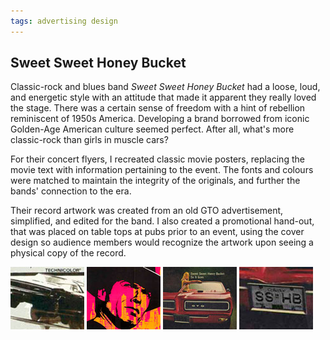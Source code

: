 ```yaml
---
tags: advertising design
---
```


<article>
<h1>Sweet Sweet Honey Bucket</h1>
<section>
<p>Classic-rock and blues band <em>Sweet Sweet Honey Bucket</em> had a loose, loud, and energetic style with an attitude that made it apparent they really loved the stage. There was a certain sense of freedom with a hint of rebellion reminiscent of 1950s America. Developing a brand borrowed from iconic Golden-Age American culture seemed perfect. After all, what's more classic-rock than girls in muscle cars?</p>
<p>For their concert flyers, I recreated classic movie posters, replacing the movie text with information pertaining to the event. The fonts and colours were matched to maintain the integrity of the originals, and further the bands' connection to the era.</p>
<p>Their record artwork was created from an old GTO advertisement, simplified, and edited for the band. I also created a promotional hand-out, that was placed on table tops at pubs prior to an event, using the cover design so audience members would recognize the artwork upon seeing a physical copy of the record.</p>
</section>
<aside><div class="left">
<a href="images/SSHB1.jpg" class="luminous" title="Sweet Sweet Honey Bucket Concert Poster" rel="SSHB"><img src="images/SSHB1-thumb.jpg" width="118" height="100"></a>
<a href="images/SSHB2.jpg" class="luminous" title="Sweet Sweet Honey Bucket Concert Poster" rel="SSHB"><img src="images/SSHB2-thumb.jpg" width="118" height="100"></a>
<a href="images/SSHB3.jpg" class="luminous" title="So It Goes LP" rel="SSHB"><img src="images/SSHB3-thumb.jpg" width="118" height="100"></a>
<a href="images/SSHB4.jpg" class="luminous" title="Sweet Sweet Honey Bucket Table Handbill" rel="SSHB"><img src="images/SSHB4-thumb.jpg" width="118" height="100"></a>
</div></aside>
</article>
<div class="clear"></div>

